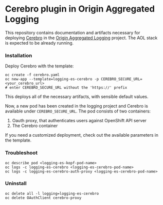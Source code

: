 # Cerebro plugin in Origin Aggregated Logging
This repository contains documentation and artifacts necessary for deploying [Cerebro](https://github.com/lmenezes/cerebro) in the [Origin Aggregated Logging](https://github.com/openshift/origin-aggregated-logging) project.
The AOL stack is expected to be already running.

### Installation
Deploy Cerebro with the template:
```
oc create -f cerebro.yaml
oc new-app --template=logging-es-cerebro -p CEREBRO_SECURE_URL=<your_cerebro_url>
# enter CEREBRO_SECURE_URL without the 'https://' prefix
```
This deploys all of the necessary artifacts, with sensible default values.

Now, a new pod has been created in the logging project and Cerebro is available
under `CEREBRO_SECURE_URL`. The pod consists of two containers:
1. Oauth proxy, that authenticates users against OpenShift API server
2. The Cerebro container

If you need a customized deployment, check out the available parameters in the
template.

### Troubleshoot
```
oc describe pod <logging-es-kopf-pod-name>
oc logs -c logging-es-cerebro <logging-es-cerebro-pod-name>
oc logs -c logging-es-cerebro-auth-proxy <logging-es-cerebro-pod-name>
```

### Uninstall
```
oc delete all -l logging=logging-es-cerebro
oc delete OAuthClient cerebro-proxy
```
